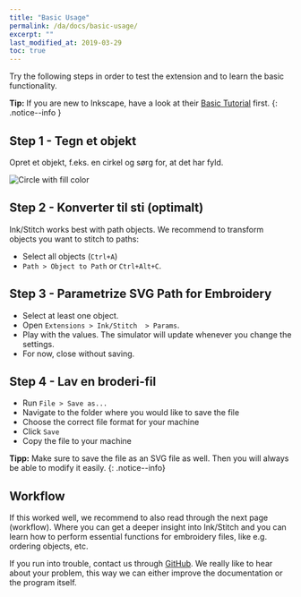 ```yaml
---
title: "Basic Usage"
permalink: /da/docs/basic-usage/
excerpt: ""
last_modified_at: 2019-03-29
toc: true
---
```

Try the following steps in order to test the extension and to learn the basic functionality.

**Tip:** If you are new to Inkscape, have a look at their [Basic Tutorial](https://inkscape.org/en/doc/tutorials/basic/tutorial-basic.html) first.
{: .notice--info }

## Step 1 - Tegn et objekt

Opret et objekt, f.eks. en cirkel og sørg for, at det har fyld.

![Circle with fill color](/assets/images/docs/en/basic-usage-circle-fill-color.png)

## Step 2 - Konverter til sti (optimalt)

Ink/Stitch works best with path objects. We recommend to transform objects you want to stitch to paths:

* Select all objects (`Ctrl+A`)
* `Path > Object to Path` or `Ctrl+Alt+C`.

## Step 3 - Parametrize SVG Path for Embroidery

* Select at least one object.
* Open `Extensions > Ink/Stitch  > Params`.
* Play with the values. The simulator will update whenever you change the settings.
* For now, close without saving.

## Step 4 - Lav en broderi-fil

* Run `File > Save as...`
* Navigate to the folder where you would like to save the file
* Choose the correct file format for your machine
* Click `Save`
* Copy the file to your machine

**Tipp:** Make sure to save the file as an SVG file as well. Then you will always be able to modify it easily.
{: .notice--info}

## Workflow

If this worked well, we recommend to also read through the next page (workflow). Where you can get a deeper insight into Ink/Stitch and you can learn how to perform essential functions for embroidery files, like e.g. ordering objects, etc.

If you run into trouble, contact us through [GitHub](https://github.com/inkstitch/inkstitch/issues/). We really like to hear about your problem, this way we can either improve the documentation or the program itself.

